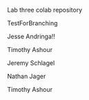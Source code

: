 Lab three colab repository

TestForBranching

Jesse Andringa!!

Timothy Ashour

Jeremy Schlagel

Nathan Jager

Timothy Ashour

